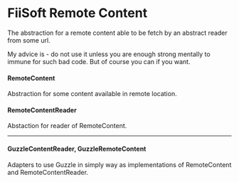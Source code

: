 # FiiSoft Remote Content

The abstraction for a remote content able to be fetch by an abstract reader from some url.

My advice is - do not use it unless you are enough strong mentally to immune for such bad code. 
But of course you can if you want.

#### RemoteContent

Abstraction for some content available in remote location.

#### RemoteContentReader

Abstaction for reader of RemoteContent.

-----------------------------------------------

#### GuzzleContentReader, GuzzleRemoteContent

Adapters to use Guzzle in simply way as implementations of RemoteContent and RemoteContentReader.